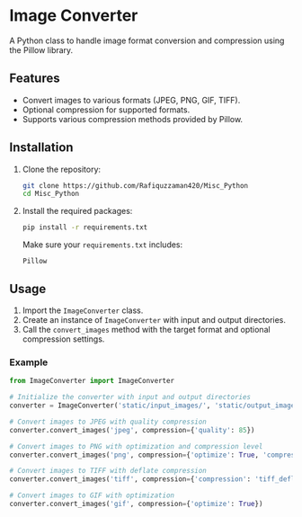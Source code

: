 # Image Converter

A Python class to handle image format conversion and compression using the Pillow library.

## Features

- Convert images to various formats (JPEG, PNG, GIF, TIFF).
- Optional compression for supported formats.
- Supports various compression methods provided by Pillow.

## Installation

1. Clone the repository:
    ```sh
    git clone https://github.com/Rafiquzzaman420/Misc_Python
    cd Misc_Python
    ```

2. Install the required packages:
    ```sh
    pip install -r requirements.txt
    ```

    Make sure your `requirements.txt` includes:
    ```plaintext
    Pillow
    ```

## Usage

1. Import the `ImageConverter` class.
2. Create an instance of `ImageConverter` with input and output directories.
3. Call the `convert_images` method with the target format and optional compression settings.

### Example

```python
from ImageConverter import ImageConverter

# Initialize the converter with input and output directories
converter = ImageConverter('static/input_images/', 'static/output_images/')

# Convert images to JPEG with quality compression
converter.convert_images('jpeg', compression={'quality': 85})

# Convert images to PNG with optimization and compression level
converter.convert_images('png', compression={'optimize': True, 'compress_level': 9})

# Convert images to TIFF with deflate compression
converter.convert_images('tiff', compression={'compression': 'tiff_deflate'})

# Convert images to GIF with optimization
converter.convert_images('gif', compression={'optimize': True})
